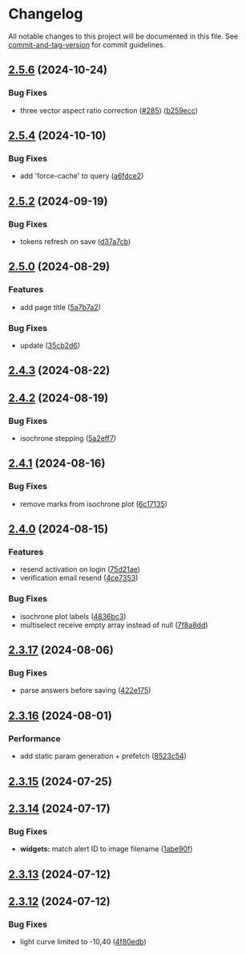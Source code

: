 # Changelog

All notable changes to this project will be documented in this file. See [commit-and-tag-version](https://github.com/absolute-version/commit-and-tag-version) for commit guidelines.

## [2.5.6](https://github.com/lsst-epo/investigations-client/compare/v2.5.5...v2.5.6) (2024-10-24)


### Bug Fixes

* three vector aspect ratio correction ([#285](https://github.com/lsst-epo/investigations-client/issues/285)) ([b259ecc](https://github.com/lsst-epo/investigations-client/commit/b259ecca953b3990d1a0b52dc3b6fdd6a6c17634))

## [2.5.4](https://github.com/lsst-epo/investigations-client/compare/v2.5.3...v2.5.4) (2024-10-10)


### Bug Fixes

* add 'force-cache' to query ([a6fdce2](https://github.com/lsst-epo/investigations-client/commit/a6fdce2b39afe069fc78b6221f569b06ed275a2c))

## [2.5.2](https://github.com/lsst-epo/investigations-client/compare/v2.5.1...v2.5.2) (2024-09-19)


### Bug Fixes

* tokens refresh on save ([d37a7cb](https://github.com/lsst-epo/investigations-client/commit/d37a7cb8342250e39ce11d8ce71b2e669ee63f87))

## [2.5.0](https://github.com/lsst-epo/investigations-client/compare/v2.4.3...v2.5.0) (2024-08-29)


### Features

* add page title ([5a7b7a2](https://github.com/lsst-epo/investigations-client/commit/5a7b7a2a55b5a36bce370c38d8f7bbf7c6f8ce26))


### Bug Fixes

* update ([35cb2d6](https://github.com/lsst-epo/investigations-client/commit/35cb2d62a3a1725e0382cc93840ba29cdd633be2))

## [2.4.3](https://github.com/lsst-epo/investigations-client/compare/v2.4.2...v2.4.3) (2024-08-22)

## [2.4.2](https://github.com/lsst-epo/investigations-client/compare/v2.4.1...v2.4.2) (2024-08-19)


### Bug Fixes

* isochrone stepping ([5a2eff7](https://github.com/lsst-epo/investigations-client/commit/5a2eff775be0ab27125328d0176fbf18d074ba57))

## [2.4.1](https://github.com/lsst-epo/investigations-client/compare/v2.4.0...v2.4.1) (2024-08-16)


### Bug Fixes

* remove marks from isochrone plot ([6c17135](https://github.com/lsst-epo/investigations-client/commit/6c171355ddb5122bfa1905d6d9330bb6031b9746))

## [2.4.0](https://github.com/lsst-epo/investigations-client/compare/v2.3.17...v2.4.0) (2024-08-15)


### Features

* resend activation on login ([75d21ae](https://github.com/lsst-epo/investigations-client/commit/75d21ae2be44ab2adb921f1c07d4ed1f7fbbd1c8))
* verification email resend ([4ce7353](https://github.com/lsst-epo/investigations-client/commit/4ce73535911ea7264ff85ceb5fa922602d2741cb))


### Bug Fixes

* isochrone plot labels ([4836bc3](https://github.com/lsst-epo/investigations-client/commit/4836bc3302a893af3584eba3b7575147c9982e80))
* multiselect receive empty array instead of null ([7f8a8dd](https://github.com/lsst-epo/investigations-client/commit/7f8a8dde1722ab2be0d1d151abef014d1f3e056a))

## [2.3.17](https://github.com/lsst-epo/investigations-client/compare/v2.3.16...v2.3.17) (2024-08-06)


### Bug Fixes

* parse answers before saving ([422e175](https://github.com/lsst-epo/investigations-client/commit/422e175ecd048bde8046d4af3156f56772054960))

## [2.3.16](https://github.com/lsst-epo/investigations-client/compare/v2.3.15...v2.3.16) (2024-08-01)

### Performance

- add static param generation + prefetch ([8523c54](https://github.com/lsst-epo/investigations-client/commit/8523c5411210a39f829eb3a7da6b4ac1edf321c9))

## [2.3.15](https://github.com/lsst-epo/investigations-client/compare/v2.3.14...v2.3.15) (2024-07-25)

## [2.3.14](https://github.com/lsst-epo/investigations-client/compare/v2.3.13...v2.3.14) (2024-07-17)

### Bug Fixes

- **widgets:** match alert ID to image filename ([1abe90f](https://github.com/lsst-epo/investigations-client/commit/1abe90f308b9d2ab2f1433c3ee7425fc206df311))

## [2.3.13](https://github.com/lsst-epo/investigations-client/compare/v2.3.12...v2.3.13) (2024-07-12)

## [2.3.12](https://github.com/lsst-epo/investigations-client/compare/v2.3.11...v2.3.12) (2024-07-12)

### Bug Fixes

- light curve limited to -10,40 ([4f80edb](https://github.com/lsst-epo/investigations-client/commit/4f80edb3bfeb5f969f399d078abf8b43ef38cedf))

